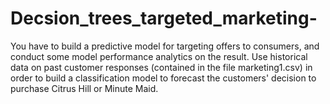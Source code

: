 # Decsion_trees_targeted_marketing-
You have to build a predictive model for targeting offers to consumers, and conduct some model performance analytics on the result.  Use historical data on past customer responses (contained in the file marketing1.csv) in order to build a classification model to forecast the customers' decision to purchase Citrus Hill or Minute Maid. 
